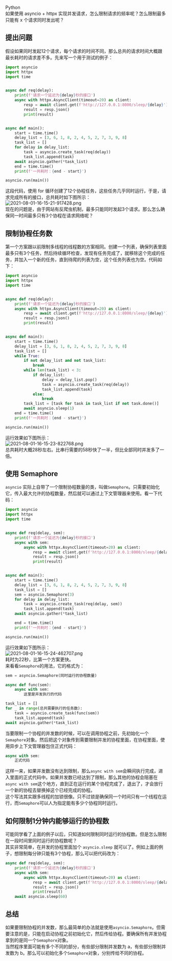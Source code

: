 Python<br />如果使用 asyncio + httpx 实现并发请求，怎么限制请求的频率呢？怎么限制最多只能有 x 个请求同时发出呢？
<a name="kZ8UD"></a>
## 提出问题
假设如果同时发起12个请求，每个请求的时间不同，那么总共的请求时间大概跟最长耗时的请求差不多。先来写一个用于测试的例子：
```python
import asyncio
import httpx
import time


async def req(delay):
    print(f'请求一个延迟为{delay}秒的接口')
    async with httpx.AsyncClient(timeout=20) as client:
        resp = await client.get(f'http://127.0.0.1:8000/sleep/{delay}')
        result = resp.json()
        print(result)


async def main():
    start = time.time()
    delay_list = [3, 6, 1, 8, 2, 4, 5, 2, 7, 3, 9, 8]
    task_list = []
    for delay in delay_list:
        task = asyncio.create_task(req(delay))
        task_list.append(task)
    await asyncio.gather(*task_list)
    end = time.time()
    print(f'一共耗时：{end - start}')

asyncio.run(main())
```
这段代码，使用 for 循环创建了12个协程任务，这些任务几乎同时运行，于是，请求完成所有的接口，总共耗时如下图所示：<br />![2021-08-01-16-15-21-917428.png](./img/1627805736788-0d611971-a239-48f6-a300-5ecd355b7310.png)<br />现在的问题是，由于网站有反爬虫机制，最多只能同时发起3个请求。那么怎么确保同一时间最多只有3个协程在请求网络呢？
<a name="dBKnL"></a>
## 限制协程任务数
第一个方案跟以前限制多线程的线程数的方案相同。创建一个列表，确保列表里面最多只有3个任务，然后持续循环检查，发现有任务完成了，就移除这个完成的任务，并加入一个新的任务，直到待爬的列表为空，这个任务列表也为空。代码如下：
```python
import asyncio
import httpx
import time


async def req(delay):
    print(f'请求一个延迟为{delay}秒的接口')
    async with httpx.AsyncClient(timeout=20) as client:
        resp = await client.get(f'http://127.0.0.1:8000/sleep/{delay}')
        result = resp.json()
        print(result)


async def main():
    start = time.time()
    delay_list = [3, 6, 1, 8, 2, 4, 5, 2, 7, 3, 9, 8]
    task_list = []
    while True:
        if not delay_list and not task_list:
            break
        while len(task_list) < 3:
            if delay_list:
                delay = delay_list.pop()
                task = asyncio.create_task(req(delay))
                task_list.append(task)
            else:
                break
        task_list = [task for task in task_list if not task.done()]
        await asyncio.sleep(1)
    end = time.time()
    print(f'一共耗时：{end - start}')

asyncio.run(main())
```
运行效果如下图所示：<br />![2021-08-01-16-15-23-822768.png](./img/1627805769937-b4ab41a6-986d-43b8-a65f-a5ec568ed297.png)<br />总共耗时大概28秒左右。比串行需要的58秒快了一半，但比全部同时并发多了一倍。
<a name="VyBcE"></a>
## 使用 Semaphore
`asyncio` 实际上自带了一个限制协程数量的类，叫做`Semaphore`。只需要初始化它，传入最大允许的协程数量，然后就可以通过上下文管理器来使用。看一下代码：
```python
import asyncio
import httpx
import time


async def req(delay, sem):
    print(f'请求一个延迟为{delay}秒的接口')
    async with sem:
        async with httpx.AsyncClient(timeout=20) as client:
            resp = await client.get(f'http://127.0.0.1:8000/sleep/{delay}')
            result = resp.json()
            print(result)


async def main():
    start = time.time()
    delay_list = [3, 6, 1, 8, 2, 4, 5, 2, 7, 3, 9, 8]
    task_list = []
    sem = asyncio.Semaphore(3)
    for delay in delay_list:
        task = asyncio.create_task(req(delay, sem))
        task_list.append(task)
    await asyncio.gather(*task_list)

    end = time.time()
    print(f'一共耗时：{end - start}')

asyncio.run(main())
```
运行效果如下图所示：<br />![2021-08-01-16-15-24-462707.png](./img/1627805769993-856ec04d-facc-4448-9681-e15b1fad6f92.png)<br />耗时为22秒，比第一个方案更快。<br />来看看`Semaphore`的用法，它的格式为：
```python
sem = asyncio.Semaphore(同时运行的协程数量)

async def func(sem):
    async with sem:
        这里是并发执行的代码

task_list = []
for _ in range(总共需要执行的任务数):
    task = asyncio.create_task(func(sem))
    task_list.append(task)
await asyncio.gather(*task_list)
```
当要限制一个协程的并发数的时候，可以在调用协程之前，先初始化一个`Semaphore`对象。然后把这个对象传到需要限制并发的协程里面，在协程里面，使用异步上下文管理器包住正式代码：
```python
async with sem:
    正式代码
```
这样一来，如果并发数没有达到限制，那么`async with sem`会瞬间执行完成，进入里面的正式代码中。如果并发数已经达到了限制，那么其他的协程会阻塞在`async with sem`这个地方，直到正在运行的某个协程完成了，退出了，才会放行一个新的协程去替换掉这个已经完成的协程。<br />这个写法其实跟多线程的加锁很像。只不过锁是确保同一个时间只有一个线程在运行，而`Semaphore`可以人为指定能有多少个协程同时运行。
<a name="U6Epi"></a>
## 如何限制1分钟内能够运行的协程数
可能同学看了上面的例子以后，只知道如何限制同时运行的协程数。但是怎么限制在一段时间里同时运行的协程数呢？<br />其实非常简单，在并发的协程里面加个 `asyncio.sleep` 就可以了。例如上面的例子，想限制每分钟只能有3个协程，那么可以把代码改为：
```python
async def req(delay, sem):
    print(f'请求一个延迟为{delay}秒的接口')
    async with sem:
        async with httpx.AsyncClient(timeout=20) as client:
            resp = await client.get(f'http://127.0.0.1:8000/sleep/{delay}')
            result = resp.json()
            print(result)
    await asyncio.sleep(60)
```
<a name="jfVZp"></a>
## 总结
如果要限制协程的并发数，那么最简单的办法就是使用`asyncio.Semaphore`。但需要注意的是，只能在启动协程之前初始化它，然后传给协程。要确保所有并发协程拿到的是同一个`Semaphore`对象。<br />当然程序里面可能有多个不同的部分，有些部分限制并发数为 a，有些部分限制并发数为 b。那么可以初始化多个`Semaphore`对象，分别传给不同的协程。
